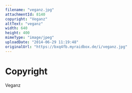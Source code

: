 ```yaml
---
filename: "veganz.jpg"
attachmentId: 8140
copyright: "Veganz"
altText: "veganz"
width: 640
height: 400
mimeType: "image/jpeg"
uploadDate: "2014-06-29 11:19:48"
originalUrl: "https://bxq4fb.myraidbox.de/i/veganz.jpg"
---
```


# Copyright

Veganz
